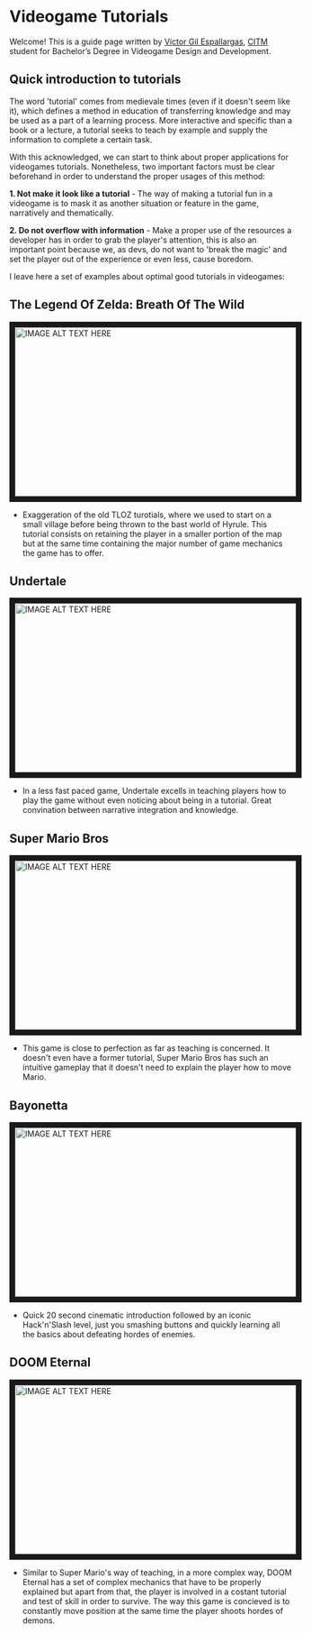 # **Videogame Tutorials**

Welcome! This is a guide page written by [Víctor Gil Espallargas](https://github.com/Ludo-pixel), [CITM](https://www.citm.upc.edu) student for Bachelor’s Degree in Videogame Design and Development.

## Quick introduction to tutorials 

The word 'tutorial' comes from medievale times (even if it doesn't seem like it), which defines a method in education of transferring knowledge and may be used as a part of a learning process. More interactive and specific than a book or a lecture, a tutorial seeks to teach by example and supply the information to complete a certain task.

With this acknowledged, we can start to think about proper applications for videogames tutorials. Nonetheless, two important factors must be clear beforehand in order to understand the proper usages of this method:

**1. Not make it look like a tutorial** - The way of making a tutorial fun in a videogame is to mask it as another situation or feature in the game, narratively and thematically.

**2. Do not overflow with information** - Make a proper use of the resources a developer has in order to grab the player's attention, this is also an important point because we, as devs, do not want to 'break the magic' and set the player out of the experience or even less, cause boredom.

I leave here a set of examples about optimal good tutorials in videogames:

## The Legend Of Zelda: Breath Of The Wild

<a href="https://www.youtube.com/watch?v=Ou6UsEf1J_o&t=271s&ab_channel=EncryptedDuck"><img src="https://i.blogs.es/15da49/zelda00/1366_2000.jpg" 
alt="IMAGE ALT TEXT HERE" width="500" height="300" border="10" /></a>

- Exaggeration of the old TLOZ turotials, where we used to start on a small village before being thrown to the bast world of Hyrule. This tutorial consists on retaining the player in a smaller portion of the map but at the same time containing the major number of game mechanics the game has to offer.


## Undertale

<a href="https://www.youtube.com/watch?v=zgcaD4-dlM0&t=1s&ab_channel=GuilhermeBedin"><img src="https://fs-prod-cdn.nintendo-europe.com/media/images/10_share_images/games_15/nintendo_switch_download_software_1/H2x1_NSwitchDS_Undertale_image1600w.jpg" 
alt="IMAGE ALT TEXT HERE" width="500" height="300" border="10" /></a>

- In a less fast paced game, Undertale excells in teaching players how to play the game without even noticing about being in a tutorial. Great convination between narrative integration and knowledge.


## Super Mario Bros

<a href="https://www.youtube.com/watch?v=K5yqXTh1IUw&t=1s&ab_channel=RetroGame.Stream"><img src="https://fs-prod-cdn.nintendo-europe.com/media/images/10_share_images/games_15/virtual_console_nintendo_3ds_7/SI_3DSVC_SuperMarioBros_image1600w.jpg" 
alt="IMAGE ALT TEXT HERE" width="500" height="300" border="10" /></a>

- This game is close to perfection as far as teaching is concerned. It doesn't even have a former tutorial, Super Mario Bros has such an intuitive gameplay that it doesn't need to explain the player how to move Mario.


## Bayonetta

<a href="https://www.youtube.com/watch?v=jH9oZwHTUJE&t=11s&ab_channel=Shirrako"><img src="https://fs-prod-cdn.nintendo-europe.com/media/images/10_share_images/games_15/nintendo_switch_4/H2x1_NSwitch_Bayonetta1_image1600w.jpg" 
alt="IMAGE ALT TEXT HERE" width="500" height="300" border="10" /></a>

- Quick 20 second cinematic introduction followed by an iconic Hack'n'Slash level, just you smashing buttons and quickly learning all the basics about defeating hordes of enemies.


## DOOM Eternal

<a href="https://www.youtube.com/watch?v=3CWzCwCmHho&t=197s&ab_channel=BossFightDatabase"><img src="https://compass-ssl.xbox.com/assets/23/b6/23b6f32d-f359-43f3-a595-399cb019c603.jpg?n=DOOM-Eternal_GLP-Page-Hero-0_1083x609_02.jpg" 
alt="IMAGE ALT TEXT HERE" width="500" height="300" border="10" /></a>

- Similar to Super Mario's way of teaching, in a more complex way, DOOM Eternal has a set of complex mechanics that have to be properly explained but apart from that, the player is involved in a costant tutorial and test of skill in order to survive. The way this game is concieved is to constantly move position at the same time the player shoots hordes of demons.


